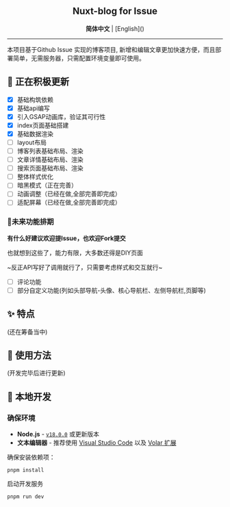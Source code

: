 

<div align="center">

## Nuxt-blog for Issue

</div>

<div align='center'>
  <b>简体中文</b> | [English]()
</div>

---

本项目基于Github Issue 实现的博客项目, 新增和编辑文章更加快速方便，而且部署简单，无需服务器，只需配置环境变量即可使用。

## 🚧 正在积极更新

- [x] 基础构筑依赖
- [x] 基础api编写
- [x] 引入GSAP动画库，验证其可行性
- [x] index页面基础搭建
- [x] 基础数据渲染
- [ ] layout布局
- [ ] 博客列表基础布局、渲染
- [ ] 文章详情基础布局、渲染
- [ ] 搜索页面基础布局、渲染
- [ ] 整体样式优化
- [ ] 暗黑模式（正在完善）
- [ ] 动画调整（已经在做,全部完善即完成）
- [ ] 适配屏幕（已经在做,全部完善即完成）

### 🤔未来功能排期

**有什么好建议欢迎提Issue，也欢迎Fork提交**

也就想到这些了，能力有限，大多数还得是DIY页面

~反正API写好了调用就行了，只需要考虑样式和交互就行~

- [ ] 评论功能
- [ ] 部分自定义功能(列如头部导航-头像、核心导航栏、左侧导航栏,页脚等)

## ✨ 特点
(还在筹备当中)


## 📖 使用方法
(开发完毕后进行更新)

## 🔧 本地开发

### 确保环境

- **Node.js** - [`v18.0.0`](https://nodejs.org/en) 或更新版本
- **文本编辑器** - 推荐使用 [Visual Studio Code](https://code.visualstudio.com/) 以及 [Volar 扩展](https://marketplace.visualstudio.com/items?itemName=Vue.volar)



确保安装依赖项：

```shell
pnpm install
```

启动开发服务
```shell
pnpm run dev
```
